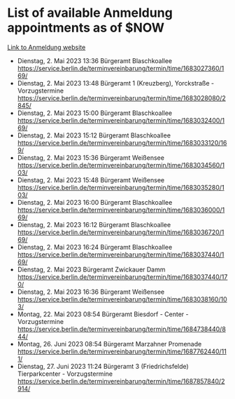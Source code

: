 # List of available Anmeldung appointments as of $NOW
[Link to Anmeldung website](https://service.berlin.de/terminvereinbarung/termin/tag.php?termin=1&anliegen[]=120686&dienstleisterlist=122210,122217,327316,122219,327312,122227,327314,122231,327346,122243,327348,122254,122252,329742,122260,329745,122262,329748,122271,327278,122273,327274,122277,327276,330436,122280,327294,122282,327290,122284,327292,122291,327270,122285,327266,122286,327264,122296,327268,150230,329760,122297,327286,122294,327284,122312,329763,122314,329775,122304,327330,122311,327334,122309,327332,317869,122281,327352,122279,329772,122283,122276,327324,122274,327326,122267,329766,122246,327318,122251,327320,122257,327322,122208,327298,122226,327300&herkunft=http%3A%2F%2Fservice.berlin.de%2Fdienstleistung%2F120686%2F)
- Dienstag, 2. Mai 2023 13:36 Bürgeramt Blaschkoallee https://service.berlin.de/terminvereinbarung/termin/time/1683027360/169/
- Dienstag, 2. Mai 2023 13:48 Bürgeramt 1 (Kreuzberg), Yorckstraße - Vorzugstermine https://service.berlin.de/terminvereinbarung/termin/time/1683028080/2845/
- Dienstag, 2. Mai 2023 15:00 Bürgeramt Blaschkoallee https://service.berlin.de/terminvereinbarung/termin/time/1683032400/169/
- Dienstag, 2. Mai 2023 15:12 Bürgeramt Blaschkoallee https://service.berlin.de/terminvereinbarung/termin/time/1683033120/169/
- Dienstag, 2. Mai 2023 15:36 Bürgeramt Weißensee https://service.berlin.de/terminvereinbarung/termin/time/1683034560/103/
- Dienstag, 2. Mai 2023 15:48 Bürgeramt Weißensee https://service.berlin.de/terminvereinbarung/termin/time/1683035280/103/
- Dienstag, 2. Mai 2023 16:00 Bürgeramt Blaschkoallee https://service.berlin.de/terminvereinbarung/termin/time/1683036000/169/
- Dienstag, 2. Mai 2023 16:12 Bürgeramt Blaschkoallee https://service.berlin.de/terminvereinbarung/termin/time/1683036720/169/
- Dienstag, 2. Mai 2023 16:24 Bürgeramt Blaschkoallee https://service.berlin.de/terminvereinbarung/termin/time/1683037440/169/
- Dienstag, 2. Mai 2023  Bürgeramt Zwickauer Damm https://service.berlin.de/terminvereinbarung/termin/time/1683037440/170/
- Dienstag, 2. Mai 2023 16:36 Bürgeramt Weißensee https://service.berlin.de/terminvereinbarung/termin/time/1683038160/103/
- Montag, 22. Mai 2023 08:54 Bürgeramt Biesdorf - Center - Vorzugstermine https://service.berlin.de/terminvereinbarung/termin/time/1684738440/844/
- Montag, 26. Juni 2023 08:54 Bürgeramt Marzahner Promenade https://service.berlin.de/terminvereinbarung/termin/time/1687762440/111/
- Dienstag, 27. Juni 2023 11:24 Bürgeramt 3 (Friedrichsfelde) Tierparkcenter - Vorzugstermine https://service.berlin.de/terminvereinbarung/termin/time/1687857840/2914/
